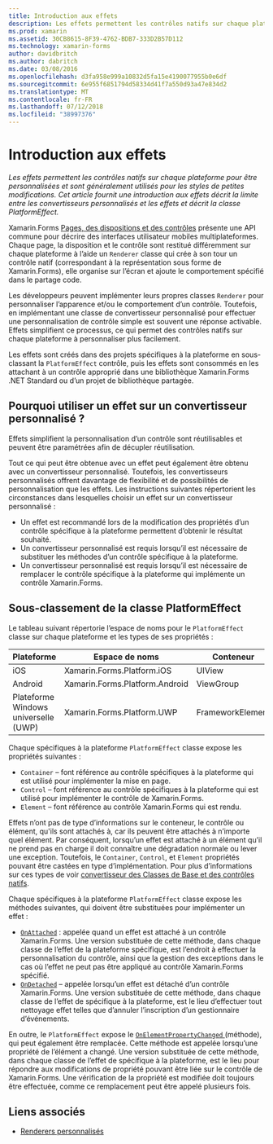 ```yaml
---
title: Introduction aux effets
description: Les effets permettent les contrôles natifs sur chaque plateforme pour être personnalisées et sont généralement utilisés pour les styles de petites modifications. Cet article fournit une introduction aux effets décrit la limite entre les convertisseurs personnalisés et les effets et décrit la classe PlatformEffect.
ms.prod: xamarin
ms.assetid: 30CB8615-8F39-4762-BDB7-333D2B57D112
ms.technology: xamarin-forms
author: davidbritch
ms.author: dabritch
ms.date: 03/08/2016
ms.openlocfilehash: d3fa958e999a10832d5fa15e4190077955b0e6df
ms.sourcegitcommit: 6e955f6851794d58334d41f7a550d93a47e834d2
ms.translationtype: MT
ms.contentlocale: fr-FR
ms.lasthandoff: 07/12/2018
ms.locfileid: "38997376"
---
```

# <a name="introduction-to-effects"></a>Introduction aux effets

_Les effets permettent les contrôles natifs sur chaque plateforme pour être personnalisées et sont généralement utilisés pour les styles de petites modifications. Cet article fournit une introduction aux effets décrit la limite entre les convertisseurs personnalisés et les effets et décrit la classe PlatformEffect._

Xamarin.Forms [Pages, des dispositions et des contrôles](~/xamarin-forms/user-interface/controls/index.md) présente une API commune pour décrire des interfaces utilisateur mobiles multiplateformes. Chaque page, la disposition et le contrôle sont restitué différemment sur chaque plateforme à l’aide un `Renderer` classe qui crée à son tour un contrôle natif (correspondant à la représentation sous forme de Xamarin.Forms), elle organise sur l’écran et ajoute le comportement spécifié dans le partage code.

Les développeurs peuvent implémenter leurs propres classes `Renderer` pour personnaliser l’apparence et/ou le comportement d’un contrôle. Toutefois, en implémentant une classe de convertisseur personnalisé pour effectuer une personnalisation de contrôle simple est souvent une réponse activable. Effets simplifient ce processus, ce qui permet des contrôles natifs sur chaque plateforme à personnaliser plus facilement.

Les effets sont créés dans des projets spécifiques à la plateforme en sous-classant la `PlatformEffect` contrôle, puis les effets sont consommés en les attachant à un contrôle approprié dans une bibliothèque Xamarin.Forms .NET Standard ou d’un projet de bibliothèque partagée.

## <a name="why-use-an-effect-over-a-custom-renderer"></a>Pourquoi utiliser un effet sur un convertisseur personnalisé ?

Effets simplifient la personnalisation d’un contrôle sont réutilisables et peuvent être paramétrées afin de décupler réutilisation.

Tout ce qui peut être obtenue avec un effet peut également être obtenu avec un convertisseur personnalisé. Toutefois, les convertisseurs personnalisés offrent davantage de flexibilité et de possibilités de personnalisation que les effets. Les instructions suivantes répertorient les circonstances dans lesquelles choisir un effet sur un convertisseur personnalisé :

- Un effet est recommandé lors de la modification des propriétés d’un contrôle spécifique à la plateforme permettent d’obtenir le résultat souhaité.
- Un convertisseur personnalisé est requis lorsqu’il est nécessaire de substituer les méthodes d’un contrôle spécifique à la plateforme.
- Un convertisseur personnalisé est requis lorsqu’il est nécessaire de remplacer le contrôle spécifique à la plateforme qui implémente un contrôle Xamarin.Forms.

## <a name="subclassing-the-platformeffect-class"></a>Sous-classement de la classe PlatformEffect

Le tableau suivant répertorie l’espace de noms pour le `PlatformEffect` classe sur chaque plateforme et les types de ses propriétés :

|Plateforme|Espace de noms|Conteneur|Contrôle|
|--- |--- |--- |--- |
|iOS|Xamarin.Forms.Platform.iOS|UIView|UIView|
|Android|Xamarin.Forms.Platform.Android|ViewGroup|Vue|
|Plateforme Windows universelle (UWP)|Xamarin.Forms.Platform.UWP|FrameworkElement|FrameworkElement|

Chaque spécifiques à la plateforme `PlatformEffect` classe expose les propriétés suivantes :

- `Container` – font référence au contrôle spécifiques à la plateforme qui est utilisé pour implémenter la mise en page.
- `Control` – font référence au contrôle spécifiques à la plateforme qui est utilisé pour implémenter le contrôle de Xamarin.Forms.
- `Element` – font référence au contrôle Xamarin.Forms qui est rendu.

Effets n’ont pas de type d’informations sur le conteneur, le contrôle ou élément, qu'ils sont attachés à, car ils peuvent être attachés à n’importe quel élément. Par conséquent, lorsqu’un effet est attaché à un élément qu’il ne prend pas en charge il doit connaître une dégradation normale ou lever une exception. Toutefois, le `Container`, `Control`, et `Element` propriétés pouvant être castées en type d’implémentation. Pour plus d’informations sur ces types de voir [convertisseur des Classes de Base et des contrôles natifs](~/xamarin-forms/app-fundamentals/custom-renderer/renderers.md).

Chaque spécifiques à la plateforme `PlatformEffect` classe expose les méthodes suivantes, qui doivent être substituées pour implémenter un effet :

- [`OnAttached`](xref:Xamarin.Forms.Effect.OnAttached) : appelée quand un effet est attaché à un contrôle Xamarin.Forms. Une version substituée de cette méthode, dans chaque classe de l’effet de la plateforme spécifique, est l’endroit à effectuer la personnalisation du contrôle, ainsi que la gestion des exceptions dans le cas où l’effet ne peut pas être appliqué au contrôle Xamarin.Forms spécifié.
- [`OnDetached`](xref:Xamarin.Forms.Effect.OnDetached) – appelée lorsqu’un effet est détaché d’un contrôle Xamarin.Forms. Une version substituée de cette méthode, dans chaque classe de l’effet de spécifique à la plateforme, est le lieu d’effectuer tout nettoyage effet telles que d’annuler l’inscription d’un gestionnaire d’événements.

En outre, le `PlatformEffect` expose le [ `OnElementPropertyChanged` ](xref:Xamarin.Forms.PlatformEffect`2.OnElementPropertyChanged(System.ComponentModel.PropertyChangedEventArgs)) (méthode), qui peut également être remplacée. Cette méthode est appelée lorsqu’une propriété de l’élément a changé. Une version substituée de cette méthode, dans chaque classe de l’effet de spécifique à la plateforme, est le lieu pour répondre aux modifications de propriété pouvant être liée sur le contrôle de Xamarin.Forms. Une vérification de la propriété est modifiée doit toujours être effectuée, comme ce remplacement peut être appelé plusieurs fois.


## <a name="related-links"></a>Liens associés

- [Renderers personnalisés](~/xamarin-forms/app-fundamentals/custom-renderer/index.md)
